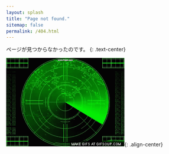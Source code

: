 ```yaml
---
layout: splash
title: "Page not found."
sitemap: false
permalink: /404.html
---
```

ページが見つからなかったのです。
{: .text-center}

![animation radar](/images/giphy-radar.gif){: .align-center}
